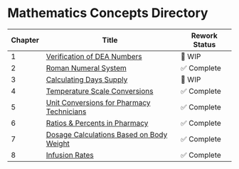 # Mathematics Concepts Directory

| Chapter | Title | Rework Status |
|---------|-------|---------------|
| 1 | [Verification of DEA Numbers](./dea_numbers.md) | 🚧 WIP |
| 2 | [Roman Numeral System](./roman_numerals.md) | ✅ Complete |
| 3 | [Calculating Days Supply](./days_supply.md) | 🚧 WIP |
| 4 | [Temperature Scale Conversions](./temperature_scale_conversions.md) | ✅ Complete |
| 5 | [Unit Conversions for Pharmacy Technicians](./unit_conversions.md) | ✅ Complete |
| 6 | [Ratios & Percents in Pharmacy](./percents_ratios.md) | ✅ Complete |
| 7 | [Dosage Calculations Based on Body Weight](./body_weight_calculations.md) | ✅ Complete |
| 8 | [Infusion Rates](./flow_drip_rate.md) | ✅ Complete |
